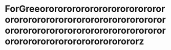 # ForGreeorororororororororororororororororororororororororororororororororororororororororororororororororororororororororororororororororz